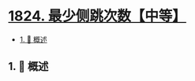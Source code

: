 # [1824. 最少侧跳次数【中等】](https://github.com/Tdahuyou/TNotes.leetcode/tree/main/notes/1824.%20%E6%9C%80%E5%B0%91%E4%BE%A7%E8%B7%B3%E6%AC%A1%E6%95%B0%E3%80%90%E4%B8%AD%E7%AD%89%E3%80%91)

<!-- region:toc -->

- [1. 📝 概述](#1--概述)

<!-- endregion:toc -->

## 1. 📝 概述
